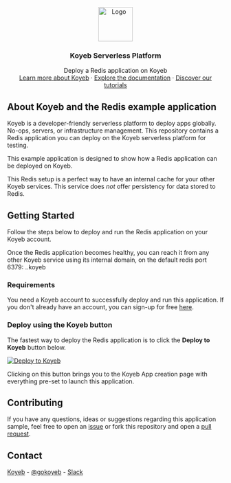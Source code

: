<div align="center">
  <a href="https://koyeb.com">
    <img src="https://www.koyeb.com/static/images/icons/koyeb.svg" alt="Logo" width="80" height="80">
  </a>
  <h3 align="center">Koyeb Serverless Platform</h3>
  <p align="center">
    Deploy a Redis application on Koyeb
    <br />
    <a href="https://koyeb.com">Learn more about Koyeb</a>
    ·
    <a href="https://koyeb.com/docs">Explore the documentation</a>
    ·
    <a href="https://koyeb.com/tutorials">Discover our tutorials</a>
  </p>
</div>


## About Koyeb and the Redis example application

Koyeb is a developer-friendly serverless platform to deploy apps globally. No-ops, servers, or infrastructure management.
This repository contains a Redis application you can deploy on the Koyeb serverless platform for testing.

This example application is designed to show how a Redis application can be deployed on Koyeb.

This Redis setup is a perfect way to have an internal cache for your other Koyeb services. This service does *not* offer persistency for data stored to Redis.

## Getting Started

Follow the steps below to deploy and run the Redis application on your Koyeb account.

Once the Redis application becomes healthy, you can reach it from any other Koyeb service using its internal domain, on the default redis port 6379: <SERVICE>.<APP>.koyeb

### Requirements

You need a Koyeb account to successfully deploy and run this application. If you don't already have an account, you can sign-up for free [here](https://app.koyeb.com/auth/signup).

### Deploy using the Koyeb button

The fastest way to deploy the Redis application is to click the **Deploy to Koyeb** button below.

[![Deploy to Koyeb](https://www.koyeb.com/static/images/deploy/button.svg)](https://app.koyeb.com/deploy?type=docker&image=redis&ports=6379;tcp&name=redis-on-koyeb)

Clicking on this button brings you to the Koyeb App creation page with everything pre-set to launch this application.

## Contributing

If you have any questions, ideas or suggestions regarding this application sample, feel free to open an [issue](//github.com/koyeb/example-redis/issues) or fork this repository and open a [pull request](//github.com/koyeb/example-redis/pulls).

## Contact

[Koyeb](https://www.koyeb.com) - [@gokoyeb](https://twitter.com/gokoyeb) - [Slack](http://slack.koyeb.com/)

